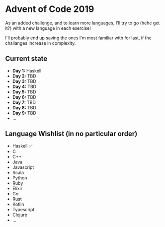 # Advent of Code 2019


As an added challenge, and to learn more languages, I'll try to _go_ (hehe get it?) with a new language in each exercise!

I'll probably end up saving the ones I'm most familiar with for last, if the challanges increase in complexity.

## Current state
* **Day 1:** Haskell
* **Day 2:** TBD
* **Day 3:** TBD
* **Day 4:** TBD
* **Day 5:** TBD
* **Day 6:** TBD
* **Day 7:** TBD
* **Day 8:** TBD
* **Day 9:** TBD
* ...


## Language Wishlist (in no particular order)

* Haskell ✅
* C
* C++
* Java
* Javascript
* Scala
* Python
* Ruby
* Elixir
* Go
* Rust
* Kotlin
* Typescript
* Clojure
* ...
